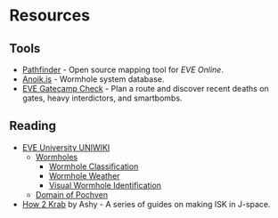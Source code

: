 # Resources


## Tools
* [Pathfinder][1] - Open source mapping tool for *EVE Online*.
* [Anoik.is][2] - Wormhole system database.
* [EVE Gatecamp Check][3] - Plan a route and discover recent deaths on gates, heavy interdictors, and smartbombs.

## Reading
* [EVE University UNIWIKI][4]
  * [Wormholes][5]
    * [Wormhole Classification][6]
    * [Wormhole Weather][7]
    * [Visual Wormhole Identification][8]
  * [Domain of Pochven][9]
* [How 2 Krab][10] by Ashy - A series of guides on making ISK in J-space.

[1]: https://www.pathfinder-w.space/
[2]: http://anoik.is/systems
[3]: https://eve-gatecheck.space/eve/
[4]: https://wiki.eveuniversity.org/Main_Page
[5]: https://wiki.eveuniversity.org/Wormholes
[6]: https://wiki.eveuniversity.org/Wormhole_space#Anoikis_Systems
[7]: https://wiki.eveuniversity.org/Wormhole_space#System_Effects
[8]: https://wiki.eveuniversity.org/Visual_wormhole_identification
[9]: https://wiki.eveuniversity.org/Pochven
[10]: https://ashyin.space/how-2-krab-mining/